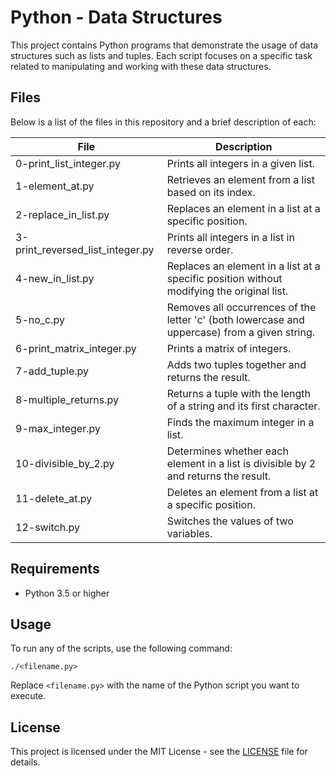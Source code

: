 # Python - Data Structures

This project contains Python programs that demonstrate the usage of data structures such as lists and tuples. Each script focuses on a specific task related to manipulating and working with these data structures.

## Files

Below is a list of the files in this repository and a brief description of each:

| File                         | Description                                                                                        |
| ---------------------------- | -------------------------------------------------------------------------------------------------- |
| 0-print_list_integer.py      | Prints all integers in a given list.                                                               |
| 1-element_at.py              | Retrieves an element from a list based on its index.                                               |
| 2-replace_in_list.py         | Replaces an element in a list at a specific position.                                              |
| 3-print_reversed_list_integer.py | Prints all integers in a list in reverse order.                                                   |
| 4-new_in_list.py             | Replaces an element in a list at a specific position without modifying the original list.          |
| 5-no_c.py                    | Removes all occurrences of the letter 'c' (both lowercase and uppercase) from a given string.     |
| 6-print_matrix_integer.py    | Prints a matrix of integers.                                                                       |
| 7-add_tuple.py               | Adds two tuples together and returns the result.                                                   |
| 8-multiple_returns.py        | Returns a tuple with the length of a string and its first character.                               |
| 9-max_integer.py             | Finds the maximum integer in a list.                                                               |
| 10-divisible_by_2.py         | Determines whether each element in a list is divisible by 2 and returns the result.                |
| 11-delete_at.py              | Deletes an element from a list at a specific position.                                             |
| 12-switch.py                 | Switches the values of two variables.                                                              |

## Requirements

- Python 3.5 or higher

## Usage

To run any of the scripts, use the following command:
```shell
./<filename.py>
```

Replace `<filename.py>` with the name of the Python script you want to execute.

## License

This project is licensed under the MIT License - see the [LICENSE](LICENSE) file for details.

